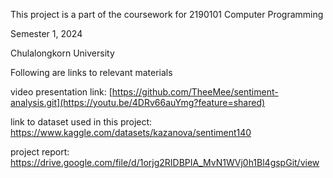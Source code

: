 This project is a part of the coursework for 2190101 Computer Programming

Semester 1, 2024 

Chulalongkorn University

Following are links to relevant materials

video presentation link: [https://github.com/TheeMee/sentiment-analysis.git](https://youtu.be/4DRv66auYmg?feature=shared)

link to dataset used in this project: https://www.kaggle.com/datasets/kazanova/sentiment140

project report: https://drive.google.com/file/d/1orjg2RIDBPIA_MvN1WVj0h1Bl4gspGit/view
